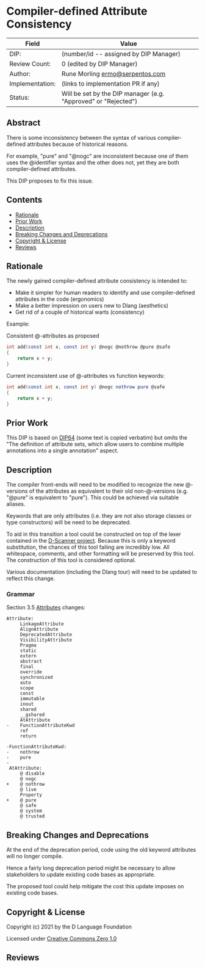 # Compiler-defined Attribute Consistency

| Field           | Value                                                           |
|-----------------|-----------------------------------------------------------------|
| DIP:            | (number/id -- assigned by DIP Manager)                          |
| Review Count:   | 0 (edited by DIP Manager)                                       |
| Author:         | Rune Morling <ermo@serpentos.com>                               |
| Implementation: | (links to implementation PR if any)                             |
| Status:         | Will be set by the DIP manager (e.g. "Approved" or "Rejected")  |


## Abstract

There is some inconsistency between the syntax of various compiler-defined attributes because of historical reasons.

For example, "pure" and "@nogc" are inconsistent because one of them uses the @identifier syntax and the other does not, yet they are both compiler-defined attributes.

This DIP proposes to fix this issue.

## Contents
* [Rationale](#rationale)
* [Prior Work](#prior-work)
* [Description](#description)
* [Breaking Changes and Deprecations](#breaking-changes-and-deprecations)
* [Copyright & License](#copyright--license)
* [Reviews](#reviews)

## Rationale

The newly gained compiler-defined attribute consistency is intended to:

- Make it simpler for human readers to identify and use compiler-defined attributes in the code (ergonomics)
- Make a better impression on users new to Dlang (aesthetics)
- Get rid of a couple of historical warts (consistency)

Example:

Consistent @-attributes as proposed

```D
int add(const int x, const int y) @nogc @nothrow @pure @safe
{
    return x + y;
}
```

Current inconsistent use of @-attributes vs function keywords:

```D
int add(const int x, const int y) @nogc nothrow pure @safe
{
    return x + y;
}
```

## Prior Work

This DIP is based on [DIP64](https://wiki.dlang.org/DIP64) (some text is copied verbatim) but omits the "The definition of attribute sets, which allow users to combine multiple annotations into a single annotation" aspect.

## Description

The compiler front-ends will need to be modified to recognize the new @-versions of the attributes as equivalent to their old non-@-versions (e.g. "@pure" is equivalent to "pure"). This could be achieved via suitable aliases.

Keywords that are only attributes (i.e. they are not also storage classes or type constructors) will be need to be deprecated.

To aid in this transition a tool could be constructed on top of the lexer contained in the [D-Scanner project](https://github.com/dlang-community/D-Scanner). Because this is only a keyword substitution, the chances of this tool failing are incredibly low. All whitespace, comments, and other formatting will be preserved by this tool. The construction of this tool is considered optional.

Various documentation (including the Dlang tour) will need to be updated to reflect this change.

### Grammar

Section 3.5 [Attributes](https://dlang.org/spec/grammar.html#attributes) changes:

```
Attribute:
     LinkageAttribute
     AlignAttribute
     DeprecatedAttribute
     VisibilityAttribute
     Pragma
     static
     extern
     abstract
     final
     override
     synchronized
     auto
     scope
     const
     immutable
     inout
     shared
     __gshared
     AtAttribute
-    FunctionAttributeKwd
     ref
     return

-FunctionAttributeKwd:
-    nothrow
-    pure
-
 AtAttribute:
     @ disable
     @ nogc
+    @ nothrow
     @ live
     Property
+    @ pure
     @ safe
     @ system
     @ trusted
```

## Breaking Changes and Deprecations

At the end of the deprecation period, code using the old keyword attributes will no longer compile.

Hence a fairly long deprecation period might be necessary to allow stakeholders to update existing code bases as appropriate.

The proposed tool could help mitigate the cost this update imposes on existing code bases.

## Copyright & License

Copyright (c) 2021 by the D Language Foundation

Licensed under [Creative Commons Zero 1.0](https://creativecommons.org/publicdomain/zero/1.0/legalcode.txt)

## Reviews
